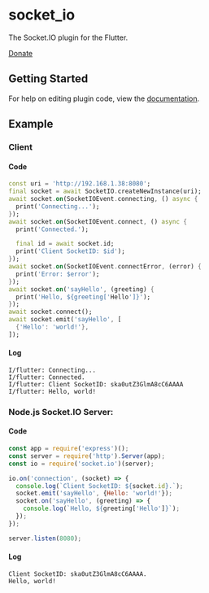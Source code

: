 # socket_io

The Socket.IO plugin for the Flutter.

[Donate](https://www.paypal.me/semigradsky)

## Getting Started

For help on editing plugin code, view the [documentation](https://flutter.io/platform-plugins/#edit-code).

## Example

### Client
#### Code
```dart
const uri = 'http://192.168.1.38:8080';
final socket = await SocketIO.createNewInstance(uri);
await socket.on(SocketIOEvent.connecting, () async {
  print('Connecting...');
});
await socket.on(SocketIOEvent.connect, () async {
  print('Connected.');

  final id = await socket.id;
  print('Client SocketID: $id');
});
await socket.on(SocketIOEvent.connectError, (error) {
  print('Error: $error');
});
await socket.on('sayHello', (greeting) {
  print('Hello, ${greeting['Hello']}');
});
await socket.connect();
await socket.emit('sayHello', [
  {'Hello': 'world!'},
]);
```
#### Log
```
I/flutter: Connecting...
I/flutter: Connected.
I/flutter: Client SocketID: ska0utZ3GlmA8cC6AAAA
I/flutter: Hello, world!
```

### Node.js Socket.IO Server:
#### Code
```javascript
const app = require('express')();
const server = require('http').Server(app);
const io = require('socket.io')(server);

io.on('connection', (socket) => {
  console.log(`Client SocketID: ${socket.id}.`);
  socket.emit('sayHello', {Hello: 'world!'});
  socket.on('sayHello', (greeting) => {
    console.log(`Hello, ${greeting['Hello']}`);
  });
});

server.listen(8080);
```
#### Log
```
Client SocketID: ska0utZ3GlmA8cC6AAAA.
Hello, world!
```
